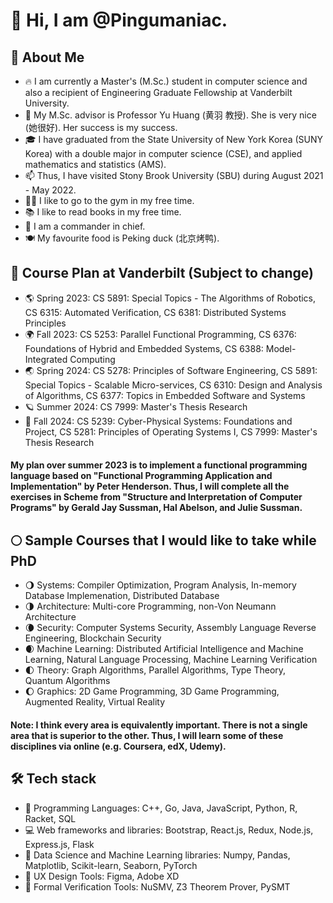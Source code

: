 # 👋 Hi, I am @Pingumaniac. 

## 👨 About Me

* 🔥 I am currently a Master's (M.Sc.) student in computer science and also a recipient of Engineering Graduate Fellowship at Vanderbilt University.
* 🌱 My M.Sc. advisor is Professor Yu Huang (黄羽 教授). She is very nice (她很好). Her success is my success.
* 🎓 I have graduated from the State University of New York Korea (SUNY Korea) with a double major in computer science (CSE), and applied mathematics and statistics (AMS). 
* 📫 Thus, I have visited Stony Brook University (SBU) during August 2021 - May 2022. 
* 🏋️‍♂️ I like to go to the gym in my free time.
* 📚 I like to read books in my free time.
* 📌 I am a commander in chief. 
* 🍽️ My favourite food is Peking duck (北京烤鸭). 

## 🎲 Course Plan at Vanderbilt (Subject to change)

* 🌎 Spring 2023: CS 5891: Special Topics - The Algorithms of Robotics, CS 6315: Automated Verification, CS 6381: Distributed Systems Principles
* 🌍 Fall 2023: CS 5253: Parallel Functional Programming, CS 6376: Foundations of Hybrid and Embedded Systems, CS 6388: Model-Integrated Computing
* 🌏 Spring 2024: CS 5278: Principles of Software Engineering, CS 5891: Special Topics - Scalable Micro-services, CS 6310: Design and Analysis of Algorithms, CS 6377: Topics in Embedded Software and Systems
* 🪐 Summer 2024: CS 7999: Master's Thesis Research
* 🌙 Fall 2024: CS 5239: Cyber-Physical Systems: Foundations and Project, CS 5281: Principles of Operating Systems I, CS 7999: Master's Thesis Research

#### My plan over summer 2023 is to implement a functional programming language based on "Functional Programming Application and Implementation" by Peter Henderson. Thus, I will complete all the exercises in Scheme from "Structure and Interpretation of Computer Programs" by Gerald Jay Sussman, Hal Abelson, and Julie Sussman.

## 🌕 Sample Courses that I would like to take while PhD
 
* 🌖 Systems: Compiler Optimization, Program Analysis, In-memory Database Implemenation, Distributed Database
* 🌗 Architecture: Multi-core Programming, non-Von Neumann Architecture
* 🌘 Security: Computer Systems Security, Assembly Language Reverse Engineering, Blockchain Security
* 🌒 Machine Learning: Distributed Artificial Intelligence and Machine Learning, Natural Language Processing, Machine Learning Verification
* 🌓 Theory: Graph Algorithms, Parallel Algorithms, Type Theory, Quantum Algorithms
* 🌔 Graphics: 2D Game Programming, 3D Game Programming, Augmented Reality, Virtual Reality

####  Note: I think every area is equivalently important. There is not a single area that is superior to the other. Thus, I will learn some of these disciplines via online (e.g. Coursera, edX, Udemy).

## 🛠 Tech stack
* 💎 Programming Languages: C++, Go, Java, JavaScript, Python, R, Racket, SQL
* 💻 Web frameworks and libraries: Bootstrap, React.js, Redux, Node.js, Express.js, Flask
* 💊 Data Science and Machine Learning libraries: Numpy, Pandas, Matplotlib, Scikit-learn, Seaborn, PyTorch
* 🔮 UX Design Tools: Figma, Adobe XD
* 🔫 Formal Verification Tools: NuSMV, Z3 Theorem Prover, PySMT

<!---
Pingumaniac/Pingumaniac is a ✨ special ✨ repository because its `README.md` (this file) appears on your GitHub profile.
You can click the Preview link to take a look at your changes.
--->
